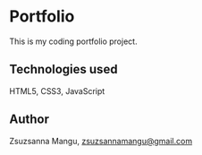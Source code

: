 # Portfolio
This is my coding portfolio project.

## Technologies used
HTML5, CSS3, JavaScript

## Author
Zsuzsanna Mangu, zsuzsannamangu@gmail.com
